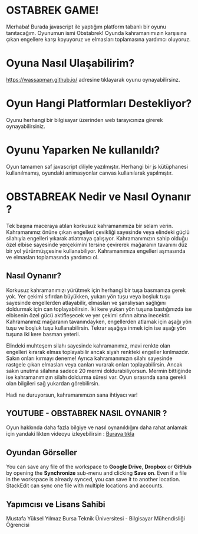 # OSTABREK GAME!

Merhaba! Burada javascript ile yaptığım platform tabanlı bir oyunu tanıtacağım. Oyunumun ismi Obstabrek! Oyunda kahramanımızın karşısına çıkan engellere karşı koyuyoruz ve elmasları toplamasına yardımcı oluyoruz.

# Oyuna Nasıl Ulaşabilirim?

https://wassapman.github.io/ adresine tıklayarak  oyunu oynayabilirsinz.

# Oyun  Hangi Platformları Destekliyor?

Oyunu herhangi bir bilgisayar üzerinden web tarayıcınıza girerek oynayabilirsiniz.

# Oyunu Yaparken Ne kullanıldı?

Oyun tamamen saf javascript diliyle yazılmıştır. Herhangi bir js kütüphanesi kullanılmamış, oyundaki animasyonlar canvas kullanılarak yapılmıştır.


# OBSTABREAK Nedir ve Nasıl Oynanır ?

Tek başına maceraya atılan korkusuz kahramanımıza bir selam verin. Kahramanımız önüne çıkan engelleri çevikliği sayesinde veya elindeki güçlü silahıyla engelleri yıkarak atlatmaya çalışıyor. Kahramanımızın sahip olduğu özel elbise sayesinde yerçekimini tersine çevirerek mağaranın tavanını düz bir yol yürürmüşçesine kullanabiliyor. Kahramanımıza engelleri aşmasında ve elmasları toplamasında yardımcı ol.

## Nasıl Oynanır?

Korkusuz kahramanımızı yürütmek için herhangi bir tuşa basmanıza gerek yok. Yer çekimi sıfırdan büyükken, yukarı yön tuşu veya boşluk tuşu sayesinde engellerden atlayabilir, elmasları ve şanslıysan sağlığını doldurmak için can toplayabilirsin. İki kere yukarı yön tuşuna bastığınızda ise elbisenin özel gücü aktifleşecek ve yer çekimi sıfırın altına inecektir. Kahramanımız mağaranın tavanındayken, engellerden atlamak için aşağı yön tuşu ve boşluk tuşu kullanabilirsin. Tekrar aşağıya inmek için ise aşağı yön tuşuna iki kere basman yeterli.

Elindeki muhteşem silahı sayesinde kahramanımız, mavi renkte olan engelleri kırarak elmas toplayabilir ancak siyah renkteki engeller kırılmazdır. Sakın onları kırmayı deneme! Ayrıca kahramanımızın silahı sayesinde rastgele çıkan elmasları veya canları vurarak onları toplayabilirsin. Ancak sakın unutma silahına sadece 20 mermi doldurabiliyorsun. Mermin bittiğinde ise kahramanımızın silahı doldurma süresi var. Oyun sırasında sana gerekli olan bilgileri sağ yukardan görebilirsin.

Hadi ne duruyorsun, kahramanımızın sana ihtiyacı var!



## YOUTUBE - OBSTABREK NASIL OYNANIR ?

Oyun hakkında daha fazla bilgiye ve nasıl oynanıldığını daha rahat anlamak için yandaki likten videoyu izleyebilirsin : [Buraya tıkla](https://youtu.be/4Ity9-3S8DM)

## Oyundan Görseller

You can save any file of the workspace to **Google Drive**, **Dropbox** or **GitHub** by opening the **Synchronize** sub-menu and clicking **Save on**. Even if a file in the workspace is already synced, you can save it to another location. StackEdit can sync one file with multiple locations and accounts.

## Yapımcısı ve Lisans Sahibi

Mustafa Yüksel Yılmaz 
Bursa Teknik Üniversitesi - Bilgisayar Mühendisliği Öğrencisi


<!--stackedit_data:
eyJoaXN0b3J5IjpbNzg1ODE5MzgzXX0=
-->